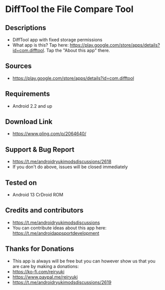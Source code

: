 # DiffTool the File Compare Tool

## Descriptions
- DiffTool app with fixed storage permissions
- What app is this? Tap here: https://play.google.com/store/apps/details?id=com.difftool. Tap the "About this app" there.

## Sources
- https://play.google.com/store/apps/details?id=com.difftool

## Requirements
- Android 2.2 and up

## Download Link
- https://www.pling.com/p/2064640/

## Support & Bug Report
- https://t.me/androidryukimodsdiscussions/2618
- If you don't do above, issues will be closed immediately

## Tested on
- Android 13 CrDroid ROM

## Credits and contributors
- https://t.me/androidryukimodsdiscussions
- You can contribute ideas about this app here: https://t.me/androidappsportdevelopment

## Thanks for Donations
- This app is always will be free but you can however show us that you are care by making a donations:
- https://ko-fi.com/reiryuki
- https://www.paypal.me/reiryuki
- https://t.me/androidryukimodsdiscussions/2619



